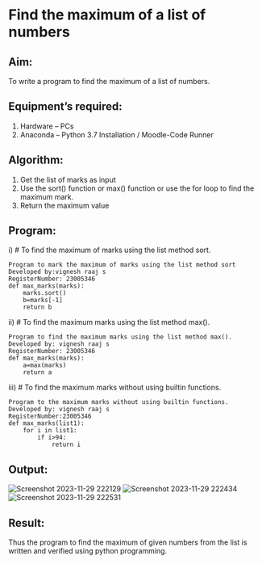 # Find the maximum of a list of numbers
## Aim:
To write a program to find the maximum of a list of numbers.
## Equipment’s required:
1.	Hardware – PCs
2.	Anaconda – Python 3.7 Installation / Moodle-Code Runner
## Algorithm:
1.	Get the list of marks as input
2.	Use the sort() function or max() function or use the for loop to find the maximum mark.
3.	Return the maximum value
## Program:

i)	# To find the maximum of marks using the list method sort.
```
Program to mark the maximum of marks using the list method sort
Developed by:vignesh raaj s 
RegisterNumber: 23005346
def max_marks(marks):
    marks.sort()
    b=marks[-1]
    return b
```

ii)	# To find the maximum marks using the list method max().
```
Program to find the maximum marks using the list method max().
Developed by: vignesh raaj s
RegisterNumber: 23005346
def max_marks(marks):
    a=max(marks)
    return a
```

iii) # To find the maximum marks without using builtin functions.
```
Program to the maximum marks without using builtin functions.
Developed by: vignesh raaj s
RegisterNumber:23005346 
def max_marks(list1):
    for i in list1:
        if i>94:
            return i
```

## Output:
![Screenshot 2023-11-29 222129](https://github.com/vigneshraaj00/FindMaximum/assets/138849113/c8f5b7f4-1583-4cbc-b0e6-817ba9decf52)
![Screenshot 2023-11-29 222434](https://github.com/vigneshraaj00/FindMaximum/assets/138849113/084d1b3c-c9b7-494e-bdbd-ba23988c5df4)
![Screenshot 2023-11-29 222531](https://github.com/vigneshraaj00/FindMaximum/assets/138849113/862ad0ac-af20-4755-b51d-dc6c265d1b62)

## Result:
Thus the program to find the maximum of given numbers from the list is written and verified using python programming.
